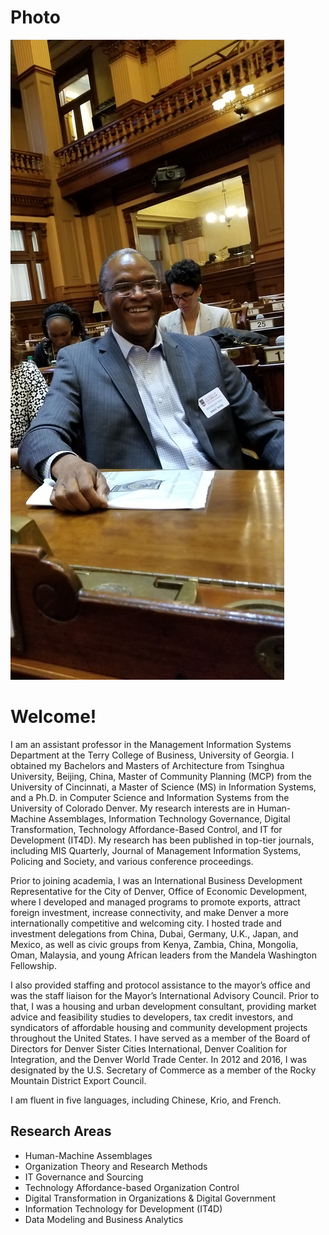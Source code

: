 # Photo

![Abdul Sesay PhD](images/GAStateCapitolCropped.JPG "GA State Capitol")
 

# Welcome!

I am an assistant professor in the Management Information Systems Department at the Terry College of Business, University of Georgia. I obtained my Bachelors and Masters of Architecture from Tsinghua University, Beijing, China, Master of Community Planning (MCP) from the University of Cincinnati, a Master of Science (MS) in Information Systems, and a Ph.D. in Computer Science and Information Systems from the University of Colorado Denver. My research interests are in Human-Machine Assemblages, Information Technology Governance, Digital Transformation, Technology Affordance-Based Control, and IT for Development (IT4D). My research has been published in top-tier journals, including MIS Quarterly, Journal of Management Information Systems, Policing and Society, and various conference proceedings.

Prior to joining academia, I was an International Business Development Representative for the City of Denver, Office of Economic Development, where I developed and managed programs to promote exports, attract foreign investment, increase connectivity, and make Denver a more internationally competitive and welcoming city. I hosted trade and investment delegations from China, Dubai, Germany, U.K., Japan, and Mexico, as well as civic groups from Kenya, Zambia, China, Mongolia, Oman, Malaysia, and young African leaders from the Mandela Washington Fellowship.

I also provided staffing and protocol assistance to the mayor’s office and was the staff liaison for the Mayor’s International Advisory Council. Prior to that, I was a housing and urban development consultant, providing market advice and feasibility studies to developers, tax credit investors, and syndicators of affordable housing and community development projects throughout the United States.  I have served as a member of the Board of Directors for Denver Sister Cities International, Denver Coalition for Integration, and the Denver World Trade Center. In 2012 and 2016, I was designated by the U.S. Secretary of Commerce as a member of the Rocky Mountain District Export Council.

I am fluent in five languages, including Chinese, Krio, and French.

## Research Areas

* Human-Machine Assemblages
* Organization Theory and Research Methods
* IT Governance and Sourcing
* Technology Affordance-based Organization Control
* Digital Transformation in Organizations & Digital Government
* Information Technology for Development (IT4D)
* Data Modeling and Business Analytics




<div align="center">
    
</div>
